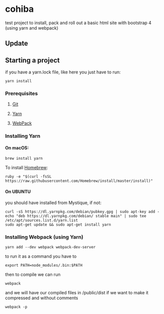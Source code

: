 # cohiba
test project to install, pack and roll out a basic html site with bootstrap 4 
(using yarn and webpack)

## Update

## Starting a project
if you have a yarn.lock file, like here you just have to run:
```
yarn install
```

### Prerequisites 
1. [Git](https://git-scm.com/) 

2. [Yarn](https://yarnpkg.com/)

3. [WebPack](https://webpack.js.org/)

### Installing Yarn

#### On macOS:
```
brew install yarn
``` 
To install [Homebrew](https://brew.sh/):
```
ruby -e "$(curl -fsSL https://raw.githubusercontent.com/Homebrew/install/master/install)"
```

#### On UBUNTU
you should have installed from Mystique, if not:
```
curl -sS https://dl.yarnpkg.com/debian/pubkey.gpg | sudo apt-key add -
echo "deb https://dl.yarnpkg.com/debian/ stable main" | sudo tee /etc/apt/sources.list.d/yarn.list
sudo apt-get update && sudo apt-get install yarn
```

### Installing Webpack (using Yarn)
```
yarn add --dev webpack webpack-dev-server
```
to run it as a command you have to 
```
export PATH=node_modules/.bin:$PATH
```
then to compile we can run 
```
webpack
```
and we will have our compiled files in /public/dist
if we want to make it compressed and without comments 
```
webpack -p
```